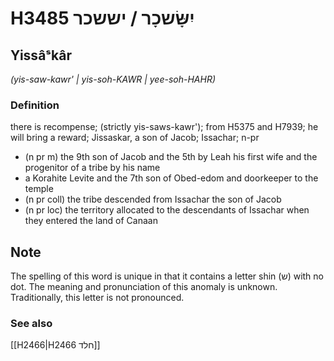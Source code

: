 # H3485 יִשָּׂשכָר / יששכר

## Yissâˢkâr

_(yis-saw-kawr' | yis-soh-KAWR | yee-soh-HAHR)_

### Definition

there is recompense; (strictly yis-saws-kawr'); from H5375 and H7939; he will bring a reward; Jissaskar, a son of Jacob; Issachar; n-pr

- (n pr m) the 9th son of Jacob and the 5th by Leah his first wife and the progenitor of a tribe by his name
- a Korahite Levite and the 7th son of Obed-edom and doorkeeper to the temple
- (n pr coll) the tribe descended from Issachar the son of Jacob
- (n pr loc) the territory allocated to the descendants of Issachar when they entered the land of Canaan

## Note

The spelling of this word is unique in that it contains a letter shin (ש) with no dot. The meaning and pronunciation of this anomaly is unknown. Traditionally, this letter is not pronounced.

### See also

[[H2466|H2466 חלד]]
